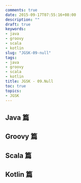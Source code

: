 ```yaml
---
comments: true
date: 2015-09-17T07:55:16+08:00
description: ""
draft: true
keywords:
- java
- groovy
- scala
- kotlin
slug: "JGSK-09-null"
tags:
- java
- groovy
- scala
- kotlin
title: JGSK - 09.Null
toc: true
topics:
- JGSK
---
```


## Java 篇

## Groovy 篇

## Scala 篇

## Kotlin 篇

